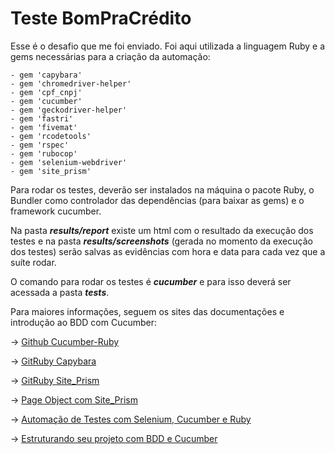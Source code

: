 # Teste BomPraCrédito

Esse é o desafio que me foi enviado.
Foi aqui utilizada a linguagem Ruby e a gems necessárias para a criação da automação:
```
- gem 'capybara'
- gem 'chromedriver-helper'
- gem 'cpf_cnpj'
- gem 'cucumber'
- gem 'geckodriver-helper'
- gem 'fastri'
- gem 'fivemat'
- gem 'rcodetools'
- gem 'rspec'
- gem 'rubocop'
- gem 'selenium-webdriver'
- gem 'site_prism'
```
Para rodar os testes, deverão ser instalados na máquina o pacote Ruby, o Bundler como controlador das dependências
(para baixar as gems) e o framework cucumber.

Na pasta ***results/report*** existe um html com o resultado da execução dos testes e na pasta ***results/screenshots*** (gerada no momento da execução dos testes) serão salvas as evidências com hora e data para cada vez que a suíte rodar.

O comando para rodar os testes é ***cucumber*** e para isso deverá ser acessada a pasta ***tests***.

Para maiores informações, seguem os sites das documentações e introdução ao BDD com Cucumber:

→ [Github Cucumber-Ruby](https://github.com/cucumber/cucumber-ruby)

→ [GitRuby Capybara](https://github.com/teamcapybara/capybara)

→ [GitRuby Site_Prism](https://github.com/natritmeyer/site_prism)

→ [Page Object com Site_Prism](http://shipit.resultadosdigitais.com.br/blog/como-estruturar-page-objects-utilizando-siteprism/)

→ [Automação de Testes com Selenium, Cucumber e Ruby](https://medium.com/@rafaelberam/automa%C3%A7%C3%A3o-de-testes-cucumber-selenium-em-ruby-introdu%C3%A7%C3%A3o-e-conceitos-2bfa28793980)

→ [Estruturando seu projeto com BDD e Cucumber](http://shipit.resultadosdigitais.com.br/blog/estruturando-seu-projeto-com-bdd-e-cucumber/)
